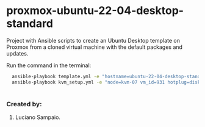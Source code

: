 # proxmox-ubuntu-22-04-desktop-standard
Project with Ansible scripts to create an Ubuntu Desktop template on Proxmox from a cloned virtual machine with the default packages and updates.

Run the command in the terminal:
```bash
  ansible-playbook template.yml -e "hostname=ubuntu-22-04-desktop-standard"
  ansible-playbook kvm_setup.yml -e "node=kvm-07 vm_id=931 hotplug=disk,network,cpu storage_pool=Ceph_Gold"
```

#
### Created by:

1. Luciano Sampaio.
